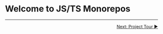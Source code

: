 # Welcome to JS/TS Monorepos

---

<p align='right'>
 <a href="./01-project-tour.md">Next: Project Tour ▶</a>
</p>
